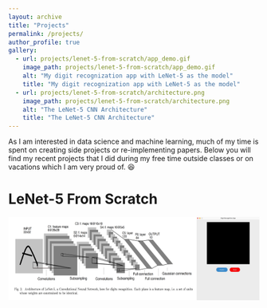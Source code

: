 ```yaml
---
layout: archive
title: "Projects"
permalink: /projects/
author_profile: true
gallery:
  - url: projects/lenet-5-from-scratch/app_demo.gif
    image_path: projects/lenet-5-from-scratch/app_demo.gif
    alt: "My digit recognization app with LeNet-5 as the model"
    title: "My digit recognization app with LeNet-5 as the model"
  - url: projects/lenet-5-from-scratch/architecture.png
    image_path: projects/lenet-5-from-scratch/architecture.png
    alt: "The LeNet-5 CNN Architecture"
    title: "The LeNet-5 CNN Architecture"
---
```


As I am interested in data science and machine learning, much of my time is spent on creating side projects or re-implementing papers. Below you will find my recent projects that I did during my free time outside classes or on vacations which I am very proud of. 😆

# LeNet-5 From Scratch 
<div style="display: flex; justify-content: space-between;">
    <img src='/images/projects/lenet-5-from-scratch/architecture.png' width='75%'>
    <img src='/images/projects/lenet-5-from-scratch/app_demo.gif' width='25%'>
</div>

<a href="https://github.com/T0mLam/LeNet-5-from-scratch"><i class="fab fa-github" ></i></a>
